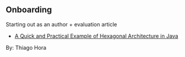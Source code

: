 ## Onboarding

Starting out as an author + evaluation article

- [A Quick and Practical Example of Hexagonal Architecture in Java](https://drafts.baeldung.com/?p=112364&preview=true)

By: Thiago Hora

